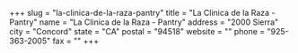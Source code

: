 +++
slug = "la-clinica-de-la-raza-pantry"
title = "La Clinica de la Raza - Pantry"
name = "La Clinica de la Raza - Pantry"
address = "2000 Sierra"
city = "Concord"
state = "CA"
postal = "94518"
website = ""
phone = "925-363-2005"
fax = ""
+++
